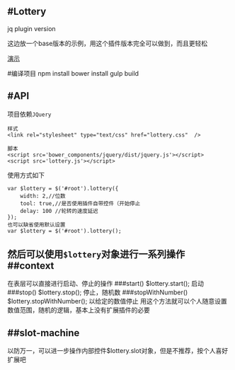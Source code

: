 #Lottery
---
jq plugin version

这边放一个base版本的示例，用这个插件版本完全可以做到，而且更轻松

[演示](http://harveyprince.github.io/lottery/)

#编译项目
	npm install
	bower install
	gulp build

#API
---
项目依赖`JQuery`

	样式
	<link rel="stylesheet" type="text/css" href="lottery.css"  />

	脚本
	<script src='bower_components/jquery/dist/jquery.js'></script>
	<script src='lottery.js'></script>


使用方式如下

	var $lottery = $('#root').lottery({
    	width: 2,//位数
	    tool: true,//是否使用插件自带控件（开始停止
	    delay: 100 //轮转的速度延迟
	});
	也可以缺省使用默认设置
	var $lottery = $('#root').lottery();

然后可以使用`$lottery`对象进行一系列操作
##context
---
在表层可以直接进行启动、停止的操作
###start()
	$lottery.start();
	启动
###stop()
	$lottery.stop();
	停止，随机数
###stopWithNumber()
	$lottery.stopWithNumber();
	以给定的数值停止
	用这个方法就可以个人随意设置数值范围，随机的逻辑，基本上没有扩展插件的必要

##slot-machine
---
以防万一，可以进一步操作内部控件$lottery.slot对象，但是不推荐，按个人喜好扩展吧
